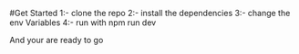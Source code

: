 #Get Started
1:- clone the repo
2:- install the dependencies
3:- change the env Variables
4:- run with npm run dev

And your are ready to go
